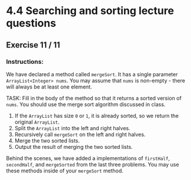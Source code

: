 # 4.4  Searching and sorting lecture questions
## Exercise 11 / 11
### Instructions:
We have declared a method called `mergeSort`. It has a single parameter `ArrayList<Integer> nums`. You may assume that `nums` is non-empty - there will always be at least one element.

TASK: Fill in the body of the method so that it returns a sorted version of `nums`. You should use the merge sort algorithm discussed in class.

1. If the `ArrayList` has size `0` or `1`, it is already sorted, so we return the original `ArrayList`.
2. Split the `ArrayList` into the left and right halves.
3. Recursively call `mergeSort` on the left and right halves.
4. Merge the two sorted lists.
5. Output the result of merging the two sorted lists.

Behind the scenes, we have added a implementations of `firstHalf`, `secondHalf`, and `mergeSorted` from the last three problems. You may use these methods inside of your `mergeSort` method.
